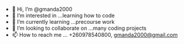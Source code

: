 - 👋 Hi, I’m @gmanda2000
- 👀 I’m interested in ...learning how to code 
- 🌱 I’m currently learning ...precourse work
- 💞️ I’m looking to collaborate on ...many coding projects
- 📫 How to reach me ... +260978540800, gmanda2000@gmail.com

<!---
gmanda2000/gmanda2000 is a ✨ special ✨ repository because its `README.md` (this file) appears on your GitHub profile.
You can click the Preview link to take a look at your changes.
--->
